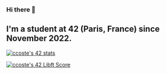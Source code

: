 ### Hi there 👋

## I'm a student at 42 (Paris, France) since November 2022.

[![ccoste's 42 stats](https://badge42.vercel.app/api/v2/cld0fkddg00970fl6ir3jx2eo/stats?cursusId=21&coalitionId=48)](https://github.com/JaeSeoKim/badge42)

[![ccoste's 42 Libft Score](https://badge42.vercel.app/api/v2/cld0fkddg00970fl6ir3jx2eo/project/2869243)](https://github.com/JaeSeoKim/badge42)
<!--
**MissHiso-Noki/MissHiso-Noki** is a ✨ _special_ ✨ repository because its `README.md` (this file) appears on your GitHub profile.

Here are some ideas to get you started:

- 🔭 I’m currently working on ...
- 🌱 I’m currently learning ...
- 👯 I’m looking to collaborate on ...
- 🤔 I’m looking for help with ...
- 💬 Ask me about ...
- 📫 How to reach me: ...
- 😄 Pronouns: ...
- ⚡ Fun fact: ...
-->
